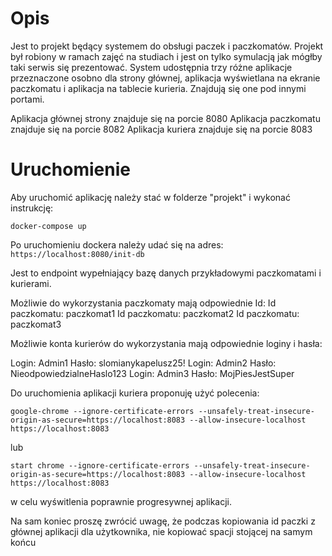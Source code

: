 # Opis
Jest to projekt będący systemem do obsługi paczek i paczkomatów. 
Projekt był robiony w ramach zajęć na studiach i jest on tylko symulacją jak mógłby taki serwis się prezentować.
System udostępnia trzy różne aplikacje przeznaczone osobno dla strony głównej, aplikacja wyświetlana na ekranie paczkomatu i aplikacja na tablecie kurieria.
Znajdują się one pod innymi portami.

Aplikacja głównej strony znajduje się na porcie 8080
Aplikacja paczkomatu znajduje się na porcie 8082
Aplikacja kuriera znajduje się na porcie 8083

# Uruchomienie
Aby uruchomić aplikację należy stać w folderze "projekt" i wykonać instrukcję:

`docker-compose up`

Po uruchomieniu dockera należy udać się na adres:
`https://localhost:8080/init-db`

Jest to endpoint wypełniający bazę danych przykładowymi paczkomatami i kurierami. 

Możliwie do wykorzystania paczkomaty mają odpowiednie Id:
Id paczkomatu:  paczkomat1
Id paczkomatu:  paczkomat2
Id paczkomatu:  paczkomat3


Możliwie konta kurierów do wykorzystania mają odpowiednie loginy i hasła:

Login: Admin1
Hasło: slomianykapelusz25!
Login: Admin2
Hasło: NieodpowiedzialneHaslo123
Login: Admin3
Hasło: MojPiesJestSuper


Do uruchomienia aplikacji kuriera proponuję użyć polecenia:

`google-chrome --ignore-certificate-errors --unsafely-treat-insecure-origin-as-secure=https://localhost:8083 --allow-insecure-localhost https://localhost:8083`

lub 

`start chrome --ignore-certificate-errors --unsafely-treat-insecure-origin-as-secure=https://localhost:8083 --allow-insecure-localhost https://localhost:8083`

w celu wyświtlenia poprawnie progresywnej aplikacji.

Na sam koniec proszę zwrócić uwagę, że podczas kopiowania id paczki z głównej 
aplikacji dla użytkownika, nie kopiować spacji stojącej na samym końcu 

